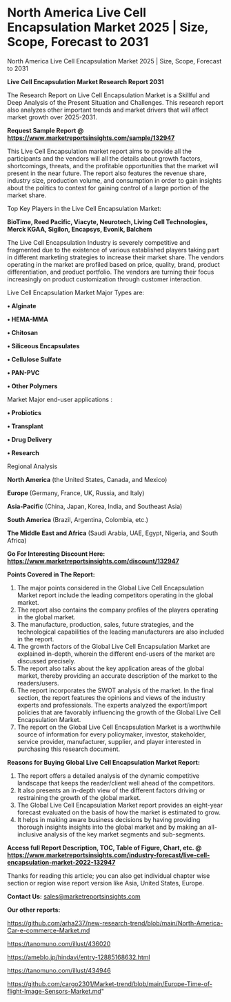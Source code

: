 # North America Live Cell Encapsulation Market 2025 | Size, Scope, Forecast to 2031
North America Live Cell Encapsulation Market 2025 | Size, Scope, Forecast to 2031

<strong>Live Cell Encapsulation Market Research Report 2031</strong>

The Research Report on Live Cell Encapsulation Market is a Skillful and Deep Analysis of the Present Situation and Challenges. This research report also analyzes other important trends and market drivers that will affect market growth over 2025-2031.

<strong>Request Sample Report @ <a href=https://www.marketreportsinsights.com/sample/132947>https://www.marketreportsinsights.com/sample/132947</a></strong>

This Live Cell Encapsulation market report aims to provide all the participants and the vendors will all the details about growth factors, shortcomings, threats, and the profitable opportunities that the market will present in the near future. The report also features the revenue share, industry size, production volume, and consumption in order to gain insights about the politics to contest for gaining control of a large portion of the market share.

Top Key Players in the Live Cell Encapsulation Market:

<strong>BioTime, Reed Pacific, Viacyte, Neurotech, Living Cell Technologies, Merck KGAA, Sigilon, Encapsys, Evonik, Balchem</strong>

The Live Cell Encapsulation Industry is severely competitive and fragmented due to the existence of various established players taking part in different marketing strategies to increase their market share. The vendors operating in the market are profiled based on price, quality, brand, product differentiation, and product portfolio. The vendors are turning their focus increasingly on product customization through customer interaction.

Live Cell Encapsulation Market Major Types are:

<strong>• Alginate

• HEMA-MMA

• Chitosan

• Siliceous Encapsulates

• Cellulose Sulfate

• PAN-PVC

• Other Polymers</strong>

Market Major end-user applications :

<strong>• Probiotics

• Transplant

• Drug Delivery

• Research</strong>

Regional Analysis

</u><strong><b>North America</b></strong> (the United States, Canada, and Mexico)

<strong><b>Europe </b></strong>(Germany, France, UK, Russia, and Italy)

<strong><b>Asia-Pacific</b></strong> (China, Japan, Korea, India, and Southeast Asia)

<strong><b>South America</b></strong> (Brazil, Argentina, Colombia, etc.)

<strong><b>The Middle East and Africa</b></strong> (Saudi Arabia, UAE, Egypt, Nigeria, and South Africa)

<strong>Go For Interesting Discount Here: <a href=https://www.marketreportsinsights.com/discount/132947>https://www.marketreportsinsights.com/discount/132947</a></strong>

<strong>Points Covered in The Report:</strong>
<ol>
  <li>The major points considered in the Global Live Cell Encapsulation Market report include the leading competitors operating in the global market.</li>
  <li>The report also contains the company profiles of the players operating in the global market.</li>
  <li>The manufacture, production, sales, future strategies, and the technological capabilities of the leading manufacturers are also included in the report.</li>
  <li>The growth factors of the Global Live Cell Encapsulation Market are explained in-depth, wherein the different end-users of the market are discussed precisely.</li>
  <li>The report also talks about the key application areas of the global market, thereby providing an accurate description of the market to the readers/users.</li>
  <li>The report incorporates the SWOT analysis of the market. In the final section, the report features the opinions and views of the industry experts and professionals. The experts analyzed the export/import policies that are favorably influencing the growth of the Global Live Cell Encapsulation Market.</li>
  <li>The report on the Global Live Cell Encapsulation Market is a worthwhile source of information for every policymaker, investor, stakeholder, service provider, manufacturer, supplier, and player interested in purchasing this research document.</li>
</ol>
<strong>Reasons for Buying Global Live Cell Encapsulation Market Report:</strong>

<ol>
  <li>The report offers a detailed analysis of the dynamic competitive landscape that keeps the reader/client well ahead of the competitors.</li>
  <li>It also presents an in-depth view of the different factors driving or restraining the growth of the global market.</li>
  <li>The Global Live Cell Encapsulation Market report provides an eight-year forecast evaluated on the basis of how the market is estimated to grow.</li>
  <li>It helps in making aware business decisions by having providing thorough insights insights into the global market and by making an all-inclusive analysis of the key market segments and sub-segments.</li>
</ol>
<strong>Access full Report Description, TOC, Table of Figure, Chart, etc. @ <a href=https://www.marketreportsinsights.com/industry-forecast/live-cell-encapsulation-market-2022-132947>https://www.marketreportsinsights.com/industry-forecast/live-cell-encapsulation-market-2022-132947</a></strong>


Thanks for reading this article; you can also get individual chapter wise section or region wise report version like Asia, United States, Europe.

<strong>Contact Us:</strong>
sales@marketreportsinsights.com

<strong>Our other reports:</strong>

<a href=https://github.com/arha237/new-research-trend/blob/main/North-America-Car-e-commerce-Market.md>https://github.com/arha237/new-research-trend/blob/main/North-America-Car-e-commerce-Market.md</a>

<a href=https://tanomuno.com/illust/436020>https://tanomuno.com/illust/436020</a>

<a href=https://ameblo.jp/hindavi/entry-12885168632.html>https://ameblo.jp/hindavi/entry-12885168632.html</a>

<a href=https://tanomuno.com/illust/434946>https://tanomuno.com/illust/434946</a>

<a href=https://github.com/cargo2301/Market-trend/blob/main/Europe-Time-of-flight-Image-Sensors-Market.md>https://github.com/cargo2301/Market-trend/blob/main/Europe-Time-of-flight-Image-Sensors-Market.md</a>"
